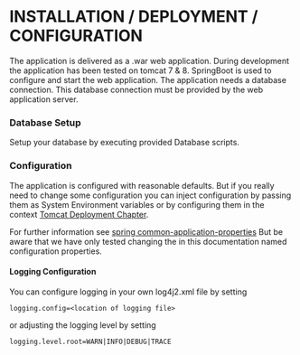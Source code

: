 # INSTALLATION / DEPLOYMENT / CONFIGURATION

The application is delivered as a .war web application. During development the application has been tested on tomcat 7 & 8.
SpringBoot is used to configure and start the web application. The application needs a database connection. This database connection
must be provided by the web application server.




### Database Setup

Setup your database by executing provided Database scripts.

### Configuration
The application is configured with reasonable defaults. But if you really need to change some configuration you can inject configuration 
by passing them as System Environment variables or by configuring them in the context [Tomcat Deployment Chapter](./tomcat_deploy.html). 

For further information see [spring common-application-properties](https://docs.spring.io/spring-boot/docs/current/reference/html/common-application-properties.html)
But be aware that we have only tested changing the in this documentation named configuration properties.

#### Logging Configuration

You can configure logging in your own log4j2.xml file by setting
    
    logging.config=<location of logging file>

or adjusting the logging level by setting

    logging.level.root=WARN|INFO|DEBUG|TRACE



